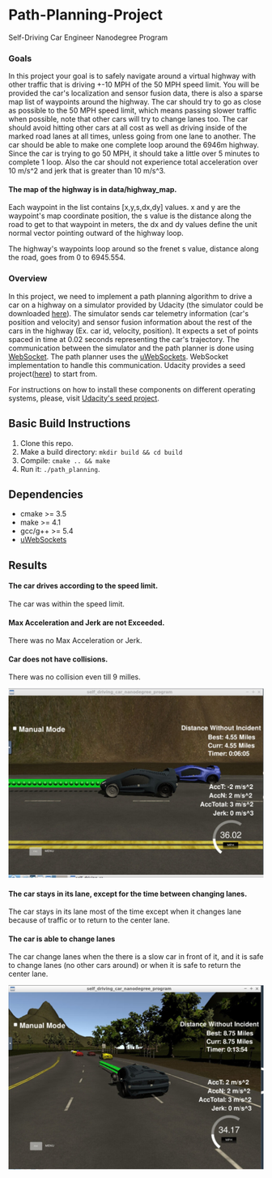 [image1]: ./images/SuccessRun.jpg "Successful Run for more than 4.32 miles"
[image2]: ./images/SuccessLaneChange.jpg "Successful Lane Change"

# Path-Planning-Project
Self-Driving Car Engineer Nanodegree Program


### Goals
In this project your goal is to safely navigate around a virtual highway with other traffic that is driving +-10 MPH of the 50 MPH speed limit. You will be provided the car's localization and sensor fusion data, there is also a sparse map list of waypoints around the highway. The car should try to go as close as possible to the 50 MPH speed limit, which means passing slower traffic when possible, note that other cars will try to change lanes too. The car should avoid hitting other cars at all cost as well as driving inside of the marked road lanes at all times, unless going from one lane to another. The car should be able to make one complete loop around the 6946m highway. Since the car is trying to go 50 MPH, it should take a little over 5 minutes to complete 1 loop. Also the car should not experience total acceleration over 10 m/s^2 and jerk that is greater than 10 m/s^3.

#### The map of the highway is in data/highway_map.
Each waypoint in the list contains  [x,y,s,dx,dy] values. x and y are the waypoint's map coordinate position, the s value is the distance along the road to get to that waypoint in meters, the dx and dy values define the unit normal vector pointing outward of the highway loop.

The highway's waypoints loop around so the frenet s value, distance along the road, goes from 0 to 6945.554.

### Overview
In this project, we need to implement a path planning algorithm to drive a car on a highway on a simulator provided by Udacity (the simulator could be downloaded [here](https://github.com/udacity/self-driving-car-sim/releases/tag/T3_v1.2)). The simulator sends car telemetry information (car's position and velocity) and sensor fusion information about the rest of the cars in the highway (Ex. car id, velocity, position). It expects a set of points spaced in time at 0.02 seconds representing the car's trajectory. The communication between the simulator and the path planner is done using [WebSocket](https://en.wikipedia.org/wiki/WebSocket). The path planner uses the [uWebSockets](https://github.com/uNetworking/uWebSockets). WebSocket implementation to handle this communication. Udacity provides a seed project([here](https://github.com/udacity/CarND-Path-Planning-Project)) to start from.
 
For instructions on how to install these components on different operating systems, please, visit [Udacity's seed project](https://github.com/udacity/CarND-Path-Planning-Project).

## Basic Build Instructions

1.  Clone this repo.
2.  Make a build directory: `mkdir build && cd build`
3.  Compile: `cmake .. && make`
4.  Run it: `./path_planning`.

## Dependencies

* cmake >= 3.5 
* make >= 4.1  
* gcc/g++ >= 5.4 
* [uWebSockets](https://github.com/uWebSockets/uWebSockets)

## Results
 
#### The car drives according to the speed limit.
The car was within the speed limit.

#### Max Acceleration and Jerk are not Exceeded.
There was no Max Acceleration or Jerk.

#### Car does not have collisions.
There was no collision even till 9 milles.

![alt text][image1]

#### The car stays in its lane, except for the time between changing lanes.
The car stays in its lane most of the time except when it changes lane because of traffic or to return to the center lane.

#### The car is able to change lanes
The car change lanes when the there is a slow car in front of it, and it is safe to change lanes (no other cars around) or when it is safe to return the center lane.

![alt text][image2]
